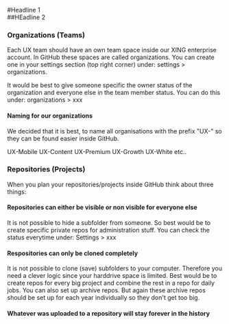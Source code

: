 #Headline 1  
##HEadline 2  

### Organizations (Teams)

Each UX team should have an own team space inside our XING enterprise account. In GitHub these spaces are called organizations. You can create one in your settings section (top right corner) under: settings > organizations.  

It would be best to give someone specific the owner status of the organization and everyone else in the team member status. You can do this under: organizations > xxx

#### Naming for our organizations

We decided that it is best, to name all organisations with the prefix "UX-" so they can be found easier inside GitHub.

UX-Mobile
UX-Content
UX-Premium
UX-Growth
UX-White
etc..

### Repositories (Projects)

When you plan your repositories/projects inside GitHub think about three things: 

#### Repositories can either be visible or non visible for everyone else  
It is not possible to hide a subfolder from someone. So best would be to create specific private repos for administration stuff. You can check the status everytime under: Settings > xxx

#### Respositories can only be cloned completely  
It is not possible to clone (save) subfolders to your computer. Therefore you need a clever logic since your harddrive space is limited. Best would be to create repos for every big project and combine the rest in a repo for daily jobs. You can also set up archive repos. But again these archive repos should be set up for each year individually so they don't get too big.

#### Whatever was uploaded to a repository will stay forever in the history  






